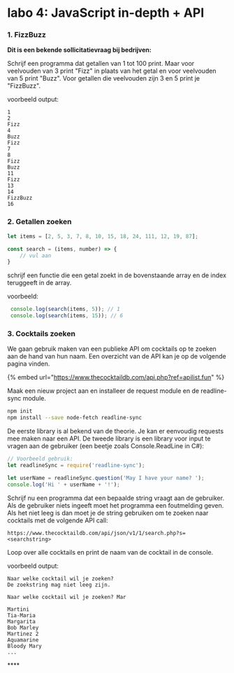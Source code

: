 # labo 4: JavaScript in-depth + API

### 1. FizzBuzz

**Dit is een bekende sollicitatievraag bij bedrijven:**

Schrijf een programma dat getallen van 1 tot 100 print. Maar voor veelvouden van 3 print "Fizz" in plaats van het getal en voor veelvouden van 5 print "Buzz". Voor getallen die veelvouden zijn 3 en 5 print je "FizzBuzz". 

voorbeeld output: 

```text
1
2
Fizz
4
Buzz
Fizz
7
8
Fizz
Buzz 
11
Fizz
13
14
FizzBuzz
16
```

### 2. Getallen zoeken

```javascript
let items = [2, 5, 3, 7, 8, 10, 15, 18, 24, 111, 12, 19, 87];

const search = (items, number) => {
    // vul aan
}
```

schrijf een functie die een getal zoekt in de bovenstaande array en de index teruggeeft in de array.

voorbeeld:

```javascript
 console.log(search(items, 5)); // 1 
 console.log(search(items, 15)); // 6
```

### 3. Cocktails zoeken

We gaan gebruik maken van een publieke API om cocktails op te zoeken aan de hand van hun naam. Een overzicht van de API kan je op de volgende pagina vinden.

{% embed url="https://www.thecocktaildb.com/api.php?ref=apilist.fun" %}

Maak een nieuw project aan en installeer de request module en de readline-sync module. 

```bash
npm init
npm install --save node-fetch readline-sync
```

De eerste library is al bekend van de theorie.  Je kan er eenvoudig requests mee maken naar een API. De tweede library is een library voor input te vragen aan de gebruiker \(een beetje zoals Console.ReadLine in C\#\):

```javascript
// Voorbeeld gebruik:
let readlineSync = require('readline-sync');

let userName = readlineSync.question('May I have your name? ');
console.log('Hi ' + userName + '!');
```

Schrijf nu een programma dat een bepaalde string vraagt aan de gebruiker. Als de gebruiker niets ingeeft moet het programma een foutmelding geven. Als het niet leeg is dan moet je de string gebruiken om te zoeken naar cocktails met de volgende API call:

```text
https://www.thecocktaildb.com/api/json/v1/1/search.php?s=<searchstring>
```

Loop over alle cocktails en print de naam van de cocktail in de console.

voorbeeld output:

```text
Naar welke cocktail wil je zoeken?
De zoekstring mag niet leeg zijn.

Naar welke cocktail wil je zoeken? Mar

Martini
Tia-Maria
Margarita
Bob Marley
Martinez 2
Aquamarine
Bloody Mary
...
```

\*\*\*\*

